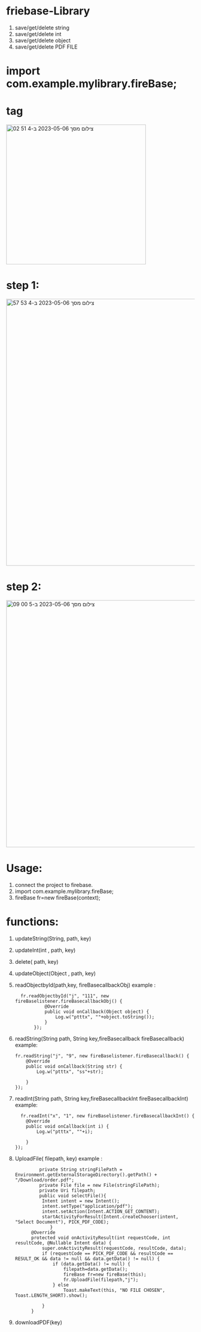 # friebase-Library
1) save/get/delete string
2) save/get/delete int
3) save/get/delete object
4) save/get/delete PDF FILE

# import com.example.mylibrary.fireBase;

# tag


<img width="373" alt="צילום מסך 2023-05-06 ב-4 51 02" src="https://user-images.githubusercontent.com/119360009/236592017-86a41de1-a7ba-46c7-8125-8182e388bdd0.png">


# step 1: 


<img width="712" alt="צילום מסך 2023-05-06 ב-4 53 57" src="https://user-images.githubusercontent.com/119360009/236592052-c3ce387b-6e67-40e8-bae1-8d1851a12ea1.png">


# step 2:


<img width="659" alt="צילום מסך 2023-05-06 ב-5 00 09" src="https://user-images.githubusercontent.com/119360009/236592447-8629cc53-f810-48db-8a59-b23c98b43cce.png">


# Usage:

1) connect the project to firebase.
2) import com.example.mylibrary.fireBase;
3) fireBase fr=new fireBase(context);

# functions:

1) updateString(String, path,  key)
2) updateInt(int , path,  key) 
3) delete( path, key)
4) updateObject(Object , path, key) 
5) readObjectbyId(path,key, fireBasecallbackObj) example :


         fr.readObjectbyId("j", "111", new fireBaselistener.fireBasecallbackObj() {
                  @Override
                  public void onCallback(Object object) {
                      Log.w("ptttx", ""+object.toString());
                  }
              });

6)  readString(String path, String key,fireBasecallback fireBasecallback) example:


        fr.readString("j", "9", new fireBaselistener.fireBasecallback() {
            @Override
            public void onCallback(String str) {
                Log.w("ptttx", "ss"+str);

            }
        });
        
7)  readInt(String path, String key,fireBasecallbackInt fireBasecallbackInt) example:


          fr.readInt("x", "1", new fireBaselistener.fireBasecallbackInt() {
            @Override
            public void onCallback(int i) {
                Log.w("ptttx", ""+i);

            }
        });
8) UploadFile( filepath, key) example :

                private String stringFilePath = Environment.getExternalStorageDirectory().getPath() + "/Download/order.pdf";
                private File file = new File(stringFilePath);
                private Uri filepath;
                public void selectFile(){
                 Intent intent = new Intent();
                 intent.setType("application/pdf");
                 intent.setAction(Intent.ACTION_GET_CONTENT);
                 startActivityForResult(Intent.createChooser(intent, "Select Document"), PICK_PDF_CODE);
                    }
             @Override
             protected void onActivityResult(int requestCode, int resultCode, @Nullable Intent data) {
                 super.onActivityResult(requestCode, resultCode, data);
                 if (requestCode == PICK_PDF_CODE && resultCode == RESULT_OK && data != null && data.getData() != null) {
                     if (data.getData() != null) {
                         filepath=data.getData();
                         fireBase fr=new fireBase(this);
                         fr.UploadFile(filepath,"j");
                     } else
                         Toast.makeText(this, "NO FILE CHOSEN", Toast.LENGTH_SHORT).show();

                 }
             }
            
9) downloadPDF(key)
